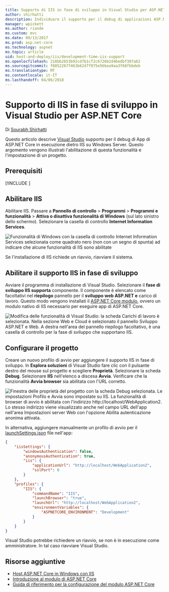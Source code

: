 ```yaml
---
title: Supporto di IIS in fase di sviluppo in Visual Studio per ASP.NET Core
author: shirhatti
description: Individuare il supporto per il debug di applicazioni ASP.NET Core durante l'esecuzione di base IIS in Windows Server.
manager: wpickett
ms.author: riande
ms.custom: mvc
ms.date: 09/13/2017
ms.prod: asp.net-core
ms.technology: aspnet
ms.topic: article
uid: host-and-deploy/iis/development-time-iis-support
ms.openlocfilehash: 218bb2653b92cd7b1cf2c6726b2d4bedbf307a62
ms.sourcegitcommit: f8852267f463b62d7f975e56bea9aa3f68fbbdeb
ms.translationtype: MT
ms.contentlocale: it-IT
ms.lasthandoff: 04/06/2018
---
```

# <a name="development-time-iis-support-in-visual-studio-for-aspnet-core"></a>Supporto di IIS in fase di sviluppo in Visual Studio per ASP.NET Core

Di [Sourabh Shirhatti](https://twitter.com/sshirhatti)

Questo articolo descrive [Visual Studio](https://www.visualstudio.com/vs/) supporto per il debug di App di ASP.NET Core in esecuzione dietro IIS su Windows Server. Questo argomento vengono illustrati l'abilitazione di questa funzionalità e l'impostazione di un progetto.

## <a name="prerequisites"></a>Prerequisiti

[!INCLUDE [](~/includes/net-core-prereqs-windows.md)]

## <a name="enable-iis"></a>Abilitare IIS

Abilitare IIS. Passare a **Pannello di controllo** > **Programmi** > **Programmi e funzionalità** > **Attiva o disattiva funzionalità di Windows** (sul lato sinistro dello schermo). Selezionare la casella di controllo **Internet Information Services**.

![Funzionalità di Windows con la casella di controllo Internet Information Services selezionata come quadrato nero (non con un segno di spunta) ad indicare che alcune funzionalità di IIS sono abilitate](development-time-iis-support/_static/enable_iis.png)

Se l'installazione di IIS richiede un riavvio, riavviare il sistema.

## <a name="enable-development-time-iis-support"></a>Abilitare il supporto IIS in fase di sviluppo

Avviare il programma di installazione di Visual Studio. Selezionare il **fase di sviluppo IIS supporta** componente. Il componente è elencato come facoltativi nel **riepilogo** pannello per il **sviluppo web ASP.NET e** carico di lavoro. Questo modo vengono installati il [ASP.NET Core modulo](xref:fundamentals/servers/aspnet-core-module), ovvero un modulo nativo di IIS necessario per eseguire app di ASP.NET Core.

![Modifica delle funzionalità di Visual Studio: la scheda Carichi di lavoro è selezionata. Nella sezione Web e Cloud è selezionato il pannello Sviluppo ASP.NET e Web. A destra nell'area del pannello riepilogo facoltativo, è una casella di controllo per la fase di sviluppo che supportano IIS.](development-time-iis-support/_static/development_time_support.png)

## <a name="configure-the-project"></a>Configurare il progetto

Creare un nuovo profilo di avvio per aggiungere il supporto IIS in fase di sviluppo. In **Esplora soluzioni** di Visual Studio fare clic con il pulsante destro del mouse sul progetto e scegliere **Proprietà**. Selezionare la scheda **Debug**. Selezionare **IIS** nell'elenco a discesa **Avvia**. Verificare che la funzionalità **Avvia browser** sia abilitata con l'URL corretto.

![Finestra delle proprietà del progetto con la scheda Debug selezionata. Le impostazioni Profilo e Avvia sono impostate su IIS. La funzionalità di browser di avvio è abilitata con l'indirizzo http://localhost/WebApplication2. Lo stesso indirizzo viene visualizzato anche nel campo URL dell'app nell'area Impostazioni server Web con l'opzione Abilita autenticazione anonima attivata.](development-time-iis-support/_static/project_properties.png)

In alternativa, aggiungere manualmente un profilo di avvio per il [launchSettings.json](http://json.schemastore.org/launchsettings) file nell'app:

```json
{
    "iisSettings": {
        "windowsAuthentication": false,
        "anonymousAuthentication": true,
        "iis": {
            "applicationUrl": "http://localhost/WebApplication2",
            "sslPort": 0
        }
    },
    "profiles": {
        "IIS": {
            "commandName": "IIS",
            "launchBrowser": "true",
            "launchUrl": "http://localhost/WebApplication2",
            "environmentVariables": {
                "ASPNETCORE_ENVIRONMENT": "Development"
            }
        }
    }
}
```

Visual Studio potrebbe richiedere un riavvio, se non è in esecuzione come amministratore. In tal caso riavviare Visual Studio.

## <a name="additional-resources"></a>Risorse aggiuntive

* [Host ASP.NET Core in Windows con IIS](xref:host-and-deploy/iis/index)
* [Introduzione al modulo di ASP.NET Core](xref:fundamentals/servers/aspnet-core-module)
* [Guida di riferimento per la configurazione del modulo ASP.NET Core](xref:host-and-deploy/aspnet-core-module)
